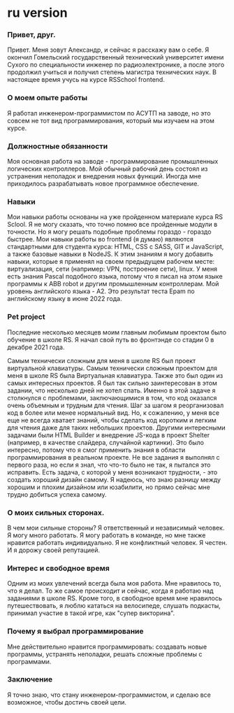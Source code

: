 # ru version
### Привет, друг.
Привет. Меня зовут Александр, и сейчас я расскажу вам о себе.
Я окончил Гомельский государственный технический университет имени Сухого по специальности инженер по радиоэлектронике, а после этого продолжил учиться и получил степень магистра технических наук. В настоящее время учусь на курсе RSSchool frontend.

### О моем опыте работы
Я работал инженером-программистом по АСУТП на заводе, но это совсем не тот вид программирования, который мы изучаем на этом курсе.

### Должностные обязанности
Моя основная работа на заводе - программирование промышленных логических контроллеров. Мой обычный рабочий день состоял из устранения неполадок и внедрения новых функций. Иногда мне приходилось разрабатывать новое программное обеспечение.  

### Навыки
Мои навыки работы основаны на уже пройденном материале курса RS Sclool. Я не могу сказать, что точно помню все пройденные модули в точности. Но я могу решать подобные проблемы гораздо - гораздо быстрее. Мои навыки работы во frontend (я думаю) являются стандартными для студента курса: HTML, CSS с SASS, GIT и JavaScript, а также базовые навыки в NodeJS. К этим знаниям я могу добавить навыки, которые я применял на своем предыдущем рабочем месте: виртуализация, сети (например: VPN, построение сети), linux. У меня есть знания Pascal подобного языка, потому что я писал на этом языке программы к ABB robot и другим промышленным контроллерам.
Мой уровень английского языка - A2. Это результат теста Epam по английскому языку в июне 2022 года.

### Pet project
Последние несколько месяцев моим главным любимым проектом было обучение в школе RS. Я начал свой путь во фронтэнде со стадии 0 в декабре 2021 года.

Самым технически сложным для меня в школе RS был проект виртуальной клавиатуры. Самым технически сложным проектом для меня в школе RS была Виртуальная клавиатура. Также это был один из самых интересных проектов.
Я был так сильно заинтересован в этом задании, что несколько дней не хотел спать.
Именно в этой задаче я столкнулся с проблемами, заключающимися в том, что код оказался очень объемным и трудным для чтения. Шаг за шагом я реорганизовал код в более или менее нормальный вид. Но, к сожалению, у меня все еще не всегда хватает знаний, чтобы сделать код коротким и легким для чтения даже для таких небольших проектов.
Другими интересными задачами были HTML Builder и внедрение JS-кода в проект Shelter (например, в качестве слайдера, случайной картинки).
Это было интересно, потому что я смог применить знания в области программирования в реальном проекте.
Не все задания я выполнял с первого раза, но если я знал, что что-то было не так, я пытался это исправить.
Есть задача, с которой у меня возникают трудности, - это создать хороший дизайн самому. Я надеюсь, что знаю разницу между хорошим и плохим дизайном или юзабилити, но прямо сейчас мне трудно добиться успеха самому.  

### О моих сильных сторонах.
В чем мои сильные стороны?
Я ответственный и независимый человек.
Я могу много работать. Я могу работать в команде, но мне также нравится работать индивидуально. Я не конфликтный человек.
Я честен. И я дорожу своей репутацией.

### Интерес и свободное время
Одним из моих увлечений всегда была моя работа. Мне нравилось то, что я делал. То же самое происходит и сейчас, когда я работаю над заданиями в школе RS.
Кроме того, в свободное время мне нравилось путешествовать, я люблю кататься на велосипеде, слушать подкасты, принимал участие в такой игре, как "супер викторина".

### Почему я выбрал программирование
Мне действительно нравится программировать: создавать новые программы, устранять неполадки, решать сложные проблемы с программами.

### Заключение
Я точно знаю, что стану инженером-программистом, и сделаю все возможное, чтобы достичь своей цели.
